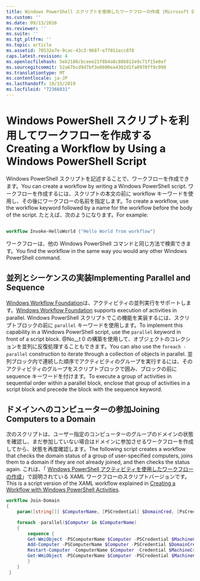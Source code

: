 ```yaml
---
title: Windows PowerShell スクリプトを使用したワークフローの作成 |Microsoft Docs
ms.custom: ''
ms.date: 09/13/2016
ms.reviewer: ''
ms.suite: ''
ms.tgt_pltfrm: ''
ms.topic: article
ms.assetid: 70532e7e-9cac-43c3-9687-e77011ecc878
caps.latest.revision: 4
ms.openlocfilehash: 5eb2186cbceee21f8b4a8c88b812e9c71f15e0af
ms.sourcegitcommit: 52a67bcd9d7bf3e8600ea4302d1fa8970ff9c998
ms.translationtype: MT
ms.contentlocale: ja-JP
ms.lasthandoff: 10/15/2019
ms.locfileid: "72366031"
---
```

# <a name="creating-a-workflow-by-using-a-windows-powershell-script"></a><span data-ttu-id="7da6d-102">Windows PowerShell スクリプトを利用してワークフローを作成する</span><span class="sxs-lookup"><span data-stu-id="7da6d-102">Creating a Workflow by Using a Windows PowerShell Script</span></span>

<span data-ttu-id="7da6d-103">Windows PowerShell スクリプトを記述することで、ワークフローを作成できます。</span><span class="sxs-lookup"><span data-stu-id="7da6d-103">You can create a workflow by writing a Windows PowerShell script.</span></span> <span data-ttu-id="7da6d-104">ワークフローを作成するには、スクリプトの本文の前に workflow キーワードを使用し、その後にワークフローの名前を指定します。</span><span class="sxs-lookup"><span data-stu-id="7da6d-104">To create a workflow, use the workflow keyword followed by a name for the workflow before the body of the script.</span></span> <span data-ttu-id="7da6d-105">たとえば、次のようになります。</span><span class="sxs-lookup"><span data-stu-id="7da6d-105">For example:</span></span>

```powershell

workflow Invoke-HelloWorld {"Hello World from workflow"}
```

<span data-ttu-id="7da6d-106">ワークフローは、他の Windows PowerShell コマンドと同じ方法で検索できます。</span><span class="sxs-lookup"><span data-stu-id="7da6d-106">You find the workflow in the same way you would any other Windows PowerShell command.</span></span>

## <a name="implementing-parallel-and-sequence"></a><span data-ttu-id="7da6d-107">並列とシーケンスの実装</span><span class="sxs-lookup"><span data-stu-id="7da6d-107">Implementing Parallel and Sequence</span></span>

<span data-ttu-id="7da6d-108">[Windows Workflow Foundation](https://msdn.microsoft.com/en-us/library/ms735967.aspx)は、アクティビティの並列実行をサポートします。</span><span class="sxs-lookup"><span data-stu-id="7da6d-108">[Windows Workflow Foundation](https://msdn.microsoft.com/en-us/library/ms735967.aspx) supports execution of activities in parallel.</span></span> <span data-ttu-id="7da6d-109">Windows PowerShell スクリプトでこの機能を実装するには、スクリプトブロックの前に `parallel` キーワードを使用します。</span><span class="sxs-lookup"><span data-stu-id="7da6d-109">To implement this capability in a Windows PowerShell script, use the `parallel` keyword in front of a script block.</span></span> <span data-ttu-id="7da6d-110">@No__t 0 の構築を使用して、オブジェクトのコレクションを並列に反復処理することもできます。</span><span class="sxs-lookup"><span data-stu-id="7da6d-110">You can also use the `foreach -parallel` construction to iterate through a collection of objects in parallel.</span></span> <span data-ttu-id="7da6d-111">並列ブロック内で連続した順序でアクティビティのグループを実行するには、そのアクティビティのグループをスクリプトブロックで囲み、ブロックの前に sequence キーワードを付けます。</span><span class="sxs-lookup"><span data-stu-id="7da6d-111">To execute a group of activities in sequential order within a parallel block, enclose that group of activities in a script block and precede the block with the sequence keyword.</span></span>

## <a name="joining-computers-to-a-domain"></a><span data-ttu-id="7da6d-112">ドメインへのコンピューターの参加</span><span class="sxs-lookup"><span data-stu-id="7da6d-112">Joining Computers to a Domain</span></span>

<span data-ttu-id="7da6d-113">次のスクリプトは、ユーザー指定のコンピューターのグループのドメインの状態を確認し、まだ参加していない場合はドメインに参加させるワークフローを作成してから、状態を再度確認します。</span><span class="sxs-lookup"><span data-stu-id="7da6d-113">The following script creates a workflow that checks the domain status of a group of user-specified computers, joins them to a domain if they are not already joined, and then checks the status again.</span></span> <span data-ttu-id="7da6d-114">これは、「 [Windows PowerShell アクティビティを使用したワークフローの作成](./creating-a-workflow-with-windows-powershell-activities.md)」で説明されている XAML ワークフローのスクリプトバージョンです。</span><span class="sxs-lookup"><span data-stu-id="7da6d-114">This is a script version of the XAML workflow explained in [Creating a Workflow with Windows PowerShell Activities](./creating-a-workflow-with-windows-powershell-activities.md).</span></span>

```powershell
workflow Join-Domain
{
    param([string[]] $ComputerName, [PSCredential] $DomainCred, [PsCredential] $MachineCred)

    foreach -parallel($Computer in $ComputerName)
    {
        sequence {
        Get-WmiObject -PSComputerName $Computer -PSCredential $MachineCred
        Add-Computer -PSComputerName $Computer -PSCredential $DomainCred
        Restart-Computer -ComputerName $Computer -Credential $MachineCred -For PowerShell -Force -Wait -PSComputerName ""
        Get-WmiObject -PSComputerName $Computer -PSCredential $MachineCred
        }
    }
 }

```